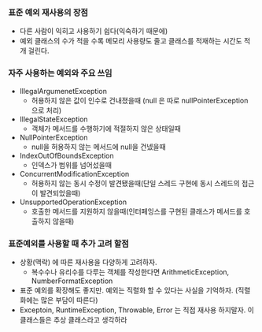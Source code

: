 ### 표준 예외 재사용의 장점

- 다른 사람이 익히고 사용하기 쉽다(익숙하기 때문에)
- 예외 클래스의 수가 적을 수록 메모리 사용량도 줄고 클래스를 적재하는 시간도 적개 걸린다.

### 자주 사용하는 예외와 주요 쓰임

- IllegalArgumenetException
    - 허용하지 않은 값이 인수로 건내졌을때 (null 은 따로 nullPointerException 으로 처리)  
- IllegalStateException
    - 객체가 메서드를 수행하기에 적절하지 않은 상태일때
- NullPointerException
    - null을 허용하지 않는 메서드에 null을 건넸을때
- IndexOutOfBoundsException
    - 인덱스가 범위를 넘어섰을때
- ConcurrentModificationException
    - 허용하지 않는 동시 수정이 발견됐을때(단일 스레드 구현에 동시 스레드의 접근이 발견되었을때)
- UnsupportedOperationException
    - 호출한 메서드를 지원하지 않을때(인터페잉스를 구현된 클래스가 메서드를 호출하지 않을때)

### 표준예외를 사용할 때 추가 고려 할점

- 상황(맥락) 에 따른 재사용을 다양하게 고려하자.
    - 복수수나 유리수를 다루는 객체를 작성한다면 ArithmeticException, NumberFormatException
- 표준 예외를 확장해도 좋지만. 예외는 직렬화 할 수 있다는 사실을 기억하자. (직렬화에는 많은 부담이 따른다)
- Exceptoin, RuntimeException, Throwable, Error 는 직접 재사용 하지말자. 이 클래스들은 추상 클래스라고 생각하라
